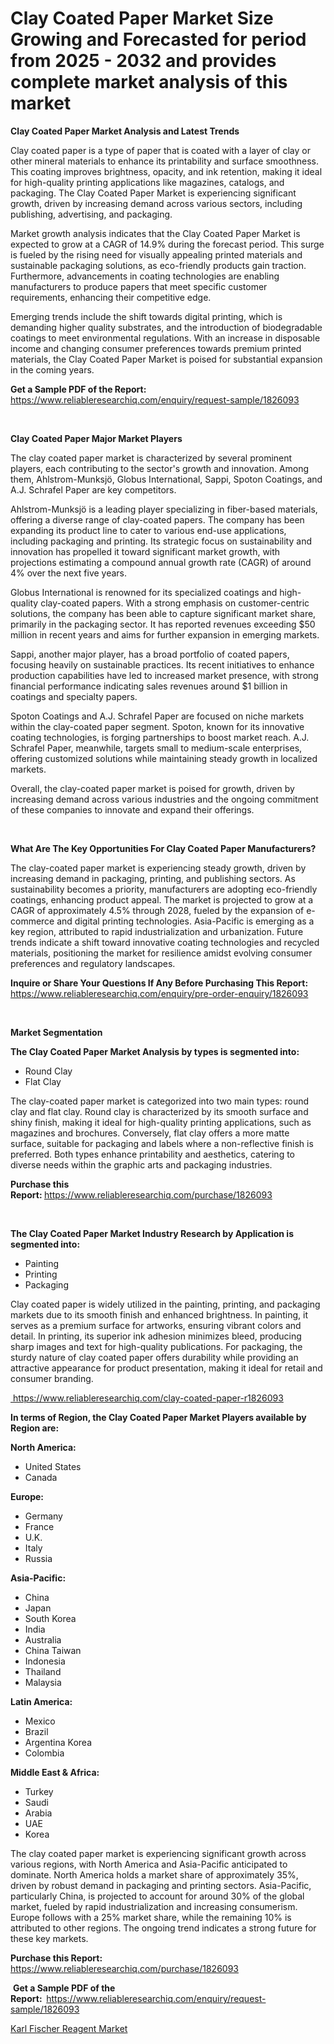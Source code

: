 <p><h1>Clay Coated Paper Market Size Growing and Forecasted for period from 2025 - 2032 and provides complete market analysis of this market</h1></p><p><strong>Clay Coated Paper Market Analysis and Latest Trends</strong></p>
<p><p>Clay coated paper is a type of paper that is coated with a layer of clay or other mineral materials to enhance its printability and surface smoothness. This coating improves brightness, opacity, and ink retention, making it ideal for high-quality printing applications like magazines, catalogs, and packaging. The Clay Coated Paper Market is experiencing significant growth, driven by increasing demand across various sectors, including publishing, advertising, and packaging.</p><p>Market growth analysis indicates that the Clay Coated Paper Market is expected to grow at a CAGR of 14.9% during the forecast period. This surge is fueled by the rising need for visually appealing printed materials and sustainable packaging solutions, as eco-friendly products gain traction. Furthermore, advancements in coating technologies are enabling manufacturers to produce papers that meet specific customer requirements, enhancing their competitive edge. </p><p>Emerging trends include the shift towards digital printing, which is demanding higher quality substrates, and the introduction of biodegradable coatings to meet environmental regulations. With an increase in disposable income and changing consumer preferences towards premium printed materials, the Clay Coated Paper Market is poised for substantial expansion in the coming years.</p></p>
<p><strong>Get a Sample PDF of the Report:&nbsp;</strong> <a href="https://www.reliableresearchiq.com/enquiry/request-sample/1826093?utm_campaign=3441&utm_medium=2&utm_source=Github&utm_content=ia&utm_term=01042025&utm_id=clay-coated-paper">https://www.reliableresearchiq.com/enquiry/request-sample/1826093</a></p>
<p>&nbsp;</p>
<p><strong>Clay Coated Paper Major Market Players</strong></p>
<p><p>The clay coated paper market is characterized by several prominent players, each contributing to the sector's growth and innovation. Among them, Ahlstrom-Munksjö, Globus International, Sappi, Spoton Coatings, and A.J. Schrafel Paper are key competitors.</p><p>Ahlstrom-Munksjö is a leading player specializing in fiber-based materials, offering a diverse range of clay-coated papers. The company has been expanding its product line to cater to various end-use applications, including packaging and printing. Its strategic focus on sustainability and innovation has propelled it toward significant market growth, with projections estimating a compound annual growth rate (CAGR) of around 4% over the next five years.</p><p>Globus International is renowned for its specialized coatings and high-quality clay-coated papers. With a strong emphasis on customer-centric solutions, the company has been able to capture significant market share, primarily in the packaging sector. It has reported revenues exceeding $50 million in recent years and aims for further expansion in emerging markets.</p><p>Sappi, another major player, has a broad portfolio of coated papers, focusing heavily on sustainable practices. Its recent initiatives to enhance production capabilities have led to increased market presence, with strong financial performance indicating sales revenues around $1 billion in coatings and specialty papers.</p><p>Spoton Coatings and A.J. Schrafel Paper are focused on niche markets within the clay-coated paper segment. Spoton, known for its innovative coating technologies, is forging partnerships to boost market reach. A.J. Schrafel Paper, meanwhile, targets small to medium-scale enterprises, offering customized solutions while maintaining steady growth in localized markets.</p><p>Overall, the clay-coated paper market is poised for growth, driven by increasing demand across various industries and the ongoing commitment of these companies to innovate and expand their offerings.</p></p>
<p>&nbsp;</p>
<p><strong>What Are The Key Opportunities For Clay Coated Paper Manufacturers?</strong></p>
<p><p>The clay-coated paper market is experiencing steady growth, driven by increasing demand in packaging, printing, and publishing sectors. As sustainability becomes a priority, manufacturers are adopting eco-friendly coatings, enhancing product appeal. The market is projected to grow at a CAGR of approximately 4.5% through 2028, fueled by the expansion of e-commerce and digital printing technologies. Asia-Pacific is emerging as a key region, attributed to rapid industrialization and urbanization. Future trends indicate a shift toward innovative coating technologies and recycled materials, positioning the market for resilience amidst evolving consumer preferences and regulatory landscapes.</p></p>
<p><strong>Inquire or Share Your Questions If Any Before Purchasing This Report:</strong> <a href="https://www.reliableresearchiq.com/enquiry/pre-order-enquiry/1826093?utm_campaign=3441&utm_medium=2&utm_source=Github&utm_content=ia&utm_term=01042025&utm_id=clay-coated-paper">https://www.reliableresearchiq.com/enquiry/pre-order-enquiry/1826093</a></p>
<p>&nbsp;</p>
<p><strong>Market Segmentation</strong></p>
<p><strong>The Clay Coated Paper Market Analysis by types is segmented into:</strong></p>
<p><ul><li>Round Clay</li><li>Flat Clay</li></ul></p>
<p><p>The clay-coated paper market is categorized into two main types: round clay and flat clay. Round clay is characterized by its smooth surface and shiny finish, making it ideal for high-quality printing applications, such as magazines and brochures. Conversely, flat clay offers a more matte surface, suitable for packaging and labels where a non-reflective finish is preferred. Both types enhance printability and aesthetics, catering to diverse needs within the graphic arts and packaging industries.</p></p>
<p><strong>Purchase this Report:&nbsp;</strong><a href="https://www.reliableresearchiq.com/purchase/1826093?utm_campaign=3441&utm_medium=2&utm_source=Github&utm_content=ia&utm_term=01042025&utm_id=clay-coated-paper">https://www.reliableresearchiq.com/purchase/1826093</a></p>
<p>&nbsp;</p>
<p><strong>The Clay Coated Paper Market Industry Research by Application is segmented into:</strong></p>
<p><ul><li>Painting</li><li>Printing</li><li>Packaging</li></ul></p>
<p><p>Clay coated paper is widely utilized in the painting, printing, and packaging markets due to its smooth finish and enhanced brightness. In painting, it serves as a premium surface for artworks, ensuring vibrant colors and detail. In printing, its superior ink adhesion minimizes bleed, producing sharp images and text for high-quality publications. For packaging, the sturdy nature of clay coated paper offers durability while providing an attractive appearance for product presentation, making it ideal for retail and consumer branding.</p></p>
<p><a href="https://www.reliableresearchiq.com/clay-coated-paper-r1826093?utm_campaign=3441&utm_medium=2&utm_source=Github&utm_content=ia&utm_term=01042025&utm_id=clay-coated-paper">&nbsp;https://www.reliableresearchiq.com/clay-coated-paper-r1826093</a></p>
<p><strong>In terms of Region, the Clay Coated Paper Market Players available by Region are:</strong></p>
<p>
    <p> <strong> North America: </strong>
        <ul>
            <li>United States</li>
            <li>Canada</li>
        </ul>
        </p> 
    <p> <strong> Europe: </strong>
        <ul>
            <li>Germany</li>
            <li>France</li>
            <li>U.K.</li>
            <li>Italy</li>
            <li>Russia</li>
        </ul>
        </p> 
    <p> <strong> Asia-Pacific: </strong>
        <ul>
            <li>China</li>
            <li>Japan</li>
            <li>South Korea</li>
            <li>India</li>
            <li>Australia</li>
            <li>China Taiwan</li>
            <li>Indonesia</li>
            <li>Thailand</li>
            <li>Malaysia</li>
        </ul>
        </p> 
    <p> <strong> Latin America: </strong>
        <ul>
            <li>Mexico</li>
            <li>Brazil</li>
            <li>Argentina Korea</li>
            <li>Colombia</li>
        </ul>
        </p> 
    <p> <strong> Middle East & Africa: </strong>
        <ul>
            <li>Turkey</li>
            <li>Saudi</li>
            <li>Arabia</li>
            <li>UAE</li>
            <li>Korea</li>
        </ul>
    </p>
    </p>
<p><p>The clay coated paper market is experiencing significant growth across various regions, with North America and Asia-Pacific anticipated to dominate. North America holds a market share of approximately 35%, driven by robust demand in packaging and printing sectors. Asia-Pacific, particularly China, is projected to account for around 30% of the global market, fueled by rapid industrialization and increasing consumerism. Europe follows with a 25% market share, while the remaining 10% is attributed to other regions. The ongoing trend indicates a strong future for these key markets.</p></p>
<p><strong>Purchase this Report: </strong><a href="https://www.reliableresearchiq.com/purchase/1826093?utm_campaign=3441&utm_medium=2&utm_source=Github&utm_content=ia&utm_term=01042025&utm_id=clay-coated-paper">https://www.reliableresearchiq.com/purchase/1826093</a></p>
<p>&nbsp;<strong>Get a Sample PDF of the Report:&nbsp;&nbsp;</strong><a href="https://www.reliableresearchiq.com/enquiry/request-sample/1826093?utm_campaign=3441&utm_medium=2&utm_source=Github&utm_content=ia&utm_term=01042025&utm_id=clay-coated-paper">https://www.reliableresearchiq.com/enquiry/request-sample/1826093</a></p>
<p><strong></strong></p>
<p><p><a href="https://github.com/marteionun0/Market-Research-Report-List-1/blob/main/karl-fischer-reagent-market.md?utm_campaign=3441&utm_medium=2&utm_source=Github&utm_content=ia&utm_term=01042025&utm_id=clay-coated-paper">Karl Fischer Reagent Market</a></p></p>